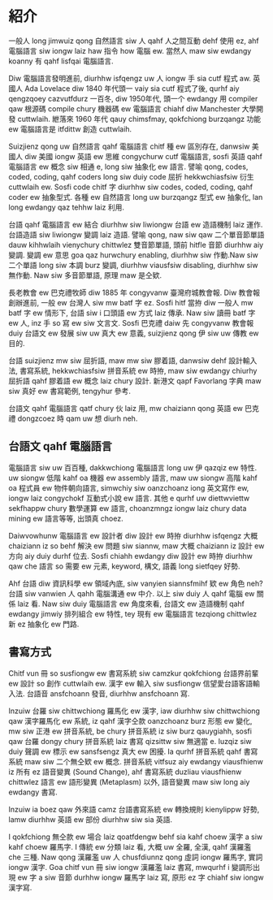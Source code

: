 # 紹介

一般人 long jimwuiz qong 自然語言 siw 人 qahf 人之間互動 dehf 使用 ez, ahf 電腦語言 siw iongw laiz haw 指令 how 電腦 ew. 當然人 maw siw ewdangy koanny 有 qahf lisfqai 電腦語言.

Diw 電腦語言發明進前, diurhhw isfqengz uw 人 iongw 手 sia cutf 程式 aw. 英國人 Ada Lovelace diw 1840 年代頭一 vaiy sia cutf 程式了後, qurhf aiy qengzqoey cazvutfdurz 一百冬, diw 1950年代, 頭一个 ewdangy 用 compiler qaw 根源碼 compile chury 機器碼 ew 電腦語言 chiahf diw Manchester 大學開發 cuttwlaih. 紲落來 1960 年代 qauy chimsfmay, qokfchiong burzqangz 功能 ew 電腦語言是 itfdittw 創造 cuttwlaih.

Suizjienz qong uw 自然語言 qahf 電腦語言 chitf 種 ew 區別存在, danwsiw 美國人 diw 美國 iongw 英語 ew 思維 congychurw cutf 電腦語言, sosfi 英語 qahf 電腦語言 ew 概念 siw 相通 e, long siw 抽象化 ew 語言. 譬喻 qong, codes, coded, coding, qahf coders long siw duiy code 屈折 hekkwchiasfsiw 衍生 cuttwlaih ew. Sosfi code chitf 字 diurhhw siw codes, coded, coding, qahf coder ew 抽象型式. 各種 ew 自然語言 long uw burzqangz 型式 ew 抽象化, lan long ewdangy qaz tehhw laiz 利用.

台語 qahf 電腦語言 ew 結合 diurhhw siw liwiongw 台語 ew 造語機制 laiz 運作. 台語造語 siw liwiongw 變調 laiz 造語. 譬喻 qong, naw siw qaw 二个單音節單語 dauw kihhwlaih vienychury chittwlez 雙音節單語, 頭前 hitfle 音節 diurhhw aiy 變調. 變調 ew 意思 goa qaz hurwchury enabling, diurhhw siw 作動.Naw siw 二个單語 long siw 本調 burz 變調, diurhhw viausfsiw disabling, diurhhw siw 無作動. Naw siw 多音節單語, 原理 maw 是仝欵.

長老教會 ew 巴克禮牧師 diw 1885 年 congyvanw 臺灣府城教會報. Diw 教會報創辦進前, 一般 ew 台灣人 siw mw batf 字 ez. Sosfi hitf 當拵 diw 一般人 mw batf 字 ew 情形下, 台語 siw i 口頭語 ew 方式 laiz 傳承. Naw siw 讀冊 batf 字 ew 人, inz 手 so 寫 ew siw 文言文. Sosfi 巴克禮 daiw 先 congyvanw 教會報 duiy 台語文 ew 發展 siw uw 真大 ew 意義, suizjienz qong 伊 siw uw 傳教 ew 目的.

台語 suizjienz mw siw 屈折語, maw mw siw 膠着語, danwsiw dehf 設計輸入法, 書寫系統, hekkwchiasfsiw 拼音系統 ew 時拵, maw siw ewdangy chiurhy 屈折語 qahf 膠着語 ew 概念 laiz chury 設計. 新港文 qapf Favorlang 字典 maw siw 真好 ew 書寫範例, tengyhur 參考.

台語文 qahf 電腦語言 qatf chury 伙 laiz 用, mw chaiziann qong 英語 ew 巴克禮 dongzcoez 時 qam uw 想 diurh neh.

## 台語文 qahf 電腦語言

電腦語言 siw uw 百百種, dakkwchiong 電腦語言 long uw 伊 qazqiz ew 特性. uw siongw 低階 kahf oa 機器 ew assembly 語言, maw uw siongw 高階 kahf oa 程式員 ew 物件朝向語言, simwchiy siw oanzchoanz iong 英文寫作 ew, iongw laiz congychokf 互動式小說 ew 語言. 其他 e qurhf uw diettwviettw sekfhappw chury 數學運算 ew 語言, choanzmngz iongw laiz chury data mining ew 語言等等, 出頭真 choez.

Daiwvowhunw 電腦語言 ew 設計者 diw 設計 ew 時拵 diurhhw isfqengz 大概 chaiziann iz so behf 解決 ew 問題 siw siannw, maw 大概 chaiziann iz 設計 ew 方向 aiy duiy durhf 位去. Sosfi chiahh ewdangy diw 設計 ew 時拵 diurhhw qaw che 語言 so 需要 ew 元素, keyword, 構文, 語義 long sietfqey 好勢.

Ahf 台語 diw 資訊科學 ew 領域內底, siw vanyien siannsfmihf 欵 ew 角色 neh? 台語 siw vanwien 人 qahh 電腦溝通 ew 中介. 以上 siw duiy 人 qahf 電腦 ew 關係 laiz 看. Naw siw duiy 電腦語言 ew 角度來看, 台語文 ew 造語機制 qahf ewdangy jimwiy 排列組合 ew 特性, tey 現有 ew 電腦語言 tezqiong chittwlez 新 ez 抽象化 ew 門路.

## 書寫方式

Chitf vun 冊 so susfiongw ew 書寫系統 siw camzkur qokfchiong 台語界前輩 ew 設計 so 創作 cuttwlaih ew. 漢字 ew 輸入 siw susfiongw 信望愛台語客語輸入法. 台語音 ansfchoann 發音, diurhhw ansfchoann 寫.

Inzuiw 台羅 siw chittwchiong 羅馬化 ew 漢字, iaw diurhhw siw chittwchiong qaw 漢字羅馬化 ew 系統, iz qahf 漢字仝款 oanzchoanz burz 形態 ew 變化, mw siw 正港 ew 拼音系統, be chury 拼音系統 iz siw burz qauygiahh, sosfi qaw 台羅 dongy chury 拼音系統 laiz 書寫 qizsittw siw 無適當 e. Iuzqiz siw duiy 聲調 ew 標示 ew sansfsengz 真大 ew 困擾. Ia qurhf 拼音系統 qahf 書寫系統 maw siw 二个無仝欵 ew 概念. 拼音系統 vitfsuz aiy ewdangy viausfhienw iz  所有 ez 語音變異 (Sound Change), ahf 書寫系統 duzliau viausfhienw chittwlez 語言 ew 語形變異 (Metaplasm) 以外, 語音變異 maw siw long aiy ewdangy 書寫.

Inzuiw ia boez qaw 外來語 camz 台語書寫系統 ew 轉換規則 kienylippw 好勢, lamw diurhhw 英語 ew 部份 diurhhw siw sia 英語.

I qokfchiong 無仝款 ew 場合 laiz qoatfdengw behf sia kahf choew 漢字 a siw kahf choew 羅馬字. I 傳統 ew 分類 laiz 看, 大概 uw 全羅, 全漢, qahf 漢羅濫 che 三種. Naw qong 漢羅濫 uw 人 chusfdiunnz qong 虛詞 iongw 羅馬字, 實詞 iongw 漢字. Goa chitf vun 冊 siw iongw 漢羅濫 laiz 書寫, mwqurhf i 變調形出現 ew 字 a siw 音節 durhhw iongw 羅馬字 laiz 寫, 原形 ez 字 chiahf siw iongw 漢字寫.
